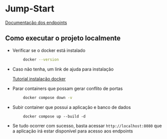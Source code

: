 # Jump-Start

[Documentação dos endpoints](docs/endPoints.MD)


## Como executar o projeto localmente

- Verificar se o docker está instalado
``` bash
        docker --version
```
- Caso não tenha, um link de ajuda para instalação

    [Tutorial instalação docker](https://www.youtube.com/watch?v=wpdcGgRY5kk)

- Parar containers que possam gerar conflito de portas

``` bash
        docker compose down -v
```
- Subir container que possui a aplicação e banco de dados

``` shell
        docker compose up --build -d 
```
- Se tudo ocorrer com sucesso, basta acessar `http://localhost:8080` que a aplicação irá estar disponível para acesso aos endpoints



